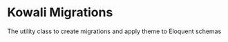 Kowali Migrations
====================

The utility class to create migrations and apply theme to Eloquent schemas
